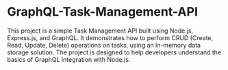 # GraphQL-Task-Management-API
This project is a simple Task Management API built using Node.js, Express.js, and GraphQL. It demonstrates how to perform CRUD (Create, Read, Update, Delete) operations on tasks, using an in-memory data storage solution. The project is designed to help developers understand the basics of GraphQL integration with Node.js.
